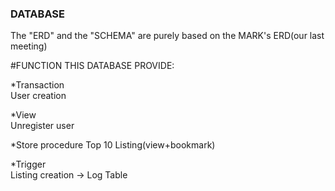 ### DATABASE
The "ERD" and the "SCHEMA" are purely based on the MARK's ERD(our last meeting)

#FUNCTION THIS DATABASE PROVIDE:

*Transaction        
User creation


*View                   
Unregister user


*Store procedure 
Top 10 Listing(view+bookmark)


*Trigger                
Listing creation -> Log Table   

